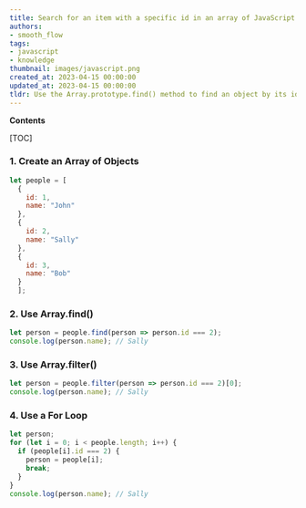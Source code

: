 ```yaml
---
title: Search for an item with a specific id in an array of JavaScript objects
authors:
- smooth_flow
tags:
- javascript
- knowledge
thumbnail: images/javascript.png
created_at: 2023-04-15 00:00:00
updated_at: 2023-04-15 00:00:00
tldr: Use the Array.prototype.find() method to find an object by its id in an array of JavaScript objects.
---
```


**Contents**

[TOC]

### 1. Create an Array of Objects

```javascript
let people = [
  {
    id: 1,
    name: "John"
  },
  {
    id: 2,
    name: "Sally"
  },
  {
    id: 3,
    name: "Bob"
  }
  ];
```

### 2. Use Array.find()

```javascript
let person = people.find(person => person.id === 2);
console.log(person.name); // Sally
```

### 3. Use Array.filter()

```javascript
let person = people.filter(person => person.id === 2)[0];
console.log(person.name); // Sally
```

### 4. Use a For Loop

```javascript
let person;
for (let i = 0; i < people.length; i++) {
  if (people[i].id === 2) {
    person = people[i];
    break;
  }
}
console.log(person.name); // Sally
```

